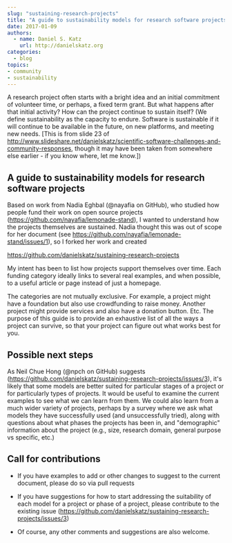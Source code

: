 ```yaml
---
slug: "sustaining-research-projects"
title: "A guide to sustainability models for research software projects"
date: 2017-01-09
authors:
  - name: Daniel S. Katz
    url: http://danielskatz.org
categories:
  - blog
topics:
- community
- sustainability
---
```


A research project often starts with a bright idea and an initial commitment of volunteer time, or perhaps,
a fixed term grant. But what happens after that initial activity? How can the project continue to
sustain itself? (We define sustainability as the capacity to endure. Software is sustainable if it
will continue to be available in the future, on new platforms, and meeting new needs.
[This is from slide 23 of http://www.slideshare.net/danielskatz/scientific-software-challenges-and-community-responses,
though it may have been taken from somewhere else earlier - if you know where, let me know.])

## A guide to sustainability models for research software projects

Based on work from Nadia Eghbal (@nayafia on GitHub), who studied how people fund their work on open source projects
(https://github.com/nayafia/lemonade-stand), I wanted to understand how
the projects themselves are sustained. Nadia thought this was out of scope for her document
(see https://github.com/nayafia/lemonade-stand/issues/1), so I forked her work and created

  https://github.com/danielskatz/sustaining-research-projects

My intent has been to list how projects support themselves over time. Each funding category
ideally links to several real examples, and when possible, to a useful article or page instead of just a homepage.

The categories are not mutually exclusive. For example, a project might have a foundation but also use
crowdfunding to raise money. Another project might provide services and also have a donation button. Etc.
The purpose of this guide is to provide an exhaustive list of all the ways a project can survive, so that
your project can figure out what works best for you.

## Possible next steps

As Neil Chue Hong (@npch on GitHub) suggests (https://github.com/danielskatz/sustaining-research-projects/issues/3), it's likely that some models
are better suited for particular stages of a project or for particularly types of projects.  It would be useful to
examine the current examples to see what we can learn from them.  We could also learn from a much wider variety of
projects, perhaps by a survey where we ask what models they have successfully used (and unsuccessfully tried), along
with questions about what phases the projects has been in, and "demographic" information about the project (e.g.,
size, research domain, general purpose vs specific, etc.)

## Call for contributions

- If you have examples to add or other changes to suggest to the current document, please do so via pull requests

- If you have suggestions for how to start addressing the suitability of each model for a project or phase of a project,
please contribute to the existing issue (https://github.com/danielskatz/sustaining-research-projects/issues/3)

- Of course, any other comments and suggestions are also welcome.
